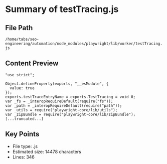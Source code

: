 # Summary of testTracing.js
  
## File Path
`/home/tabs/seo-engineering/automation/node_modules/playwright/lib/worker/testTracing.js`

## Content Preview
```
"use strict";

Object.defineProperty(exports, "__esModule", {
  value: true
});
exports.testTraceEntryName = exports.TestTracing = void 0;
var _fs = _interopRequireDefault(require("fs"));
var _path = _interopRequireDefault(require("path"));
var _utils = require("playwright-core/lib/utils");
var _zipBundle = require("playwright-core/lib/zipBundle");
[...truncated...]
```

## Key Points
- File type: .js
- Estimated size: 14478 characters
- Lines: 346
